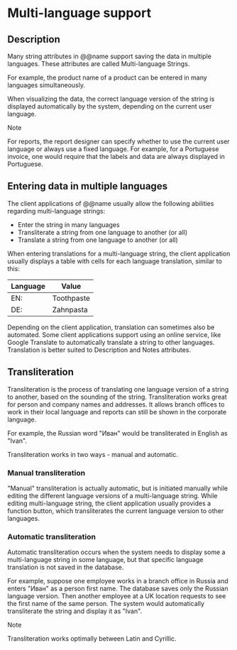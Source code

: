 # Multi-language support
 
## Description


Many string attributes in @@name support saving the data in multiple languages. These attributes are called Multi-language Strings.

For example, the product name of a product can be entered in many languages simultaneously.

When visualizing the data, the correct language version of the string is displayed automatically by the system, depending on the current user language.


> [!NOTE]
> For reports, the report designer can specify whether to use the current user language or always use a fixed language.
> For example, for a Portuguese invoice, one would require that the labels and data are always displayed in Portuguese.


## Entering data in multiple languages

The client applications of @@name usually allow the following abilities regarding multi-language strings:
- Enter the string in many languages
- Transliterate a string from one language to another (or all)
- Translate a string from one language to another (or all)

When entering translations for a multi-language string, the client application usually displays a table with cells for each language translation, similar to this:

| Language | Value |
| ---- | ----- |
| EN: | Toothpaste |
| DE: | Zahnpasta |

Depending on the client application, translation can sometimes also be automated. Some client applications support using an online service, like Google Translate to automatically translate a string to other languages. Translation is better suited to Description and Notes attributes.


## Transliteration

Transliteration is the process of translating one language version of a string to another, based on the sounding of the string. Transliteration works great for person and company names and addresses. It allows branch offices to work in their local language and reports can still be shown in the corporate language.

For example, the Russian word "Иван" would be transliterated in English as "Ivan".

Transliteration works in two ways - manual and automatic.


### Manual transliteration

"Manual" transliteration is actually automatic, but is initiated manually while editing the different language versions of a multi-language string. While editing multi-language string, the client application usually provides a function button, which transliterates the current language version to other languages.


### Automatic transliteration

Automatic transliteration occurs when the system needs to display some a multi-language string in some language, but that specific language translation is not saved in the database.

For example, suppose one employee works in a branch office in Russia and enters "Иван" as a person first name. The database saves only the Russian language version. Then another employee at a UK location requests to see the first name of the same person. The system would automatically transliterate the string and display it as "Ivan".

> [!NOTE]
> Transliteration works optimally between Latin and Cyrillic.
